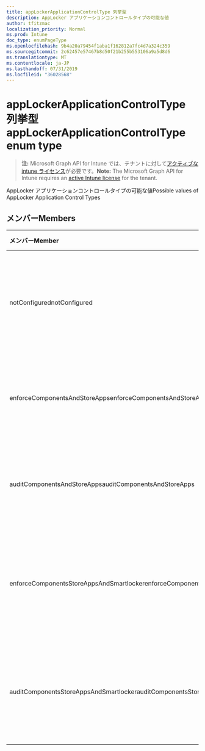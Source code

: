 ```yaml
---
title: appLockerApplicationControlType 列挙型
description: AppLocker アプリケーションコントロールタイプの可能な値
author: tfitzmac
localization_priority: Normal
ms.prod: Intune
doc_type: enumPageType
ms.openlocfilehash: 9b4a20a79454f1aba1f162812a7fc4d7a324c359
ms.sourcegitcommit: 2c62457e57467b8d50f21b255b553106a9a5d8d6
ms.translationtype: MT
ms.contentlocale: ja-JP
ms.lasthandoff: 07/31/2019
ms.locfileid: "36028568"
---
```

# <a name="applockerapplicationcontroltype-enum-type"></a><span data-ttu-id="9e79d-103">appLockerApplicationControlType 列挙型</span><span class="sxs-lookup"><span data-stu-id="9e79d-103">appLockerApplicationControlType enum type</span></span>

> <span data-ttu-id="9e79d-104">**注:** Microsoft Graph API for Intune では、テナントに対して[アクティブな intune ライセンス](https://go.microsoft.com/fwlink/?linkid=839381)が必要です。</span><span class="sxs-lookup"><span data-stu-id="9e79d-104">**Note:** The Microsoft Graph API for Intune requires an [active Intune license](https://go.microsoft.com/fwlink/?linkid=839381) for the tenant.</span></span>

<span data-ttu-id="9e79d-105">AppLocker アプリケーションコントロールタイプの可能な値</span><span class="sxs-lookup"><span data-stu-id="9e79d-105">Possible values of AppLocker Application Control Types</span></span>

## <a name="members"></a><span data-ttu-id="9e79d-106">メンバー</span><span class="sxs-lookup"><span data-stu-id="9e79d-106">Members</span></span>
|<span data-ttu-id="9e79d-107">メンバー</span><span class="sxs-lookup"><span data-stu-id="9e79d-107">Member</span></span>|<span data-ttu-id="9e79d-108">値</span><span class="sxs-lookup"><span data-stu-id="9e79d-108">Value</span></span>|<span data-ttu-id="9e79d-109">説明</span><span class="sxs-lookup"><span data-stu-id="9e79d-109">Description</span></span>|
|:---|:---|:---|
|<span data-ttu-id="9e79d-110">notConfigured</span><span class="sxs-lookup"><span data-stu-id="9e79d-110">notConfigured</span></span>|<span data-ttu-id="9e79d-111">.0</span><span class="sxs-lookup"><span data-stu-id="9e79d-111">0</span></span>|<span data-ttu-id="9e79d-112">デバイスの既定値。アプリケーションコントロールの種類は選択されていません。</span><span class="sxs-lookup"><span data-stu-id="9e79d-112">Device default value, no Application Control type selected.</span></span>|
|<span data-ttu-id="9e79d-113">enforceComponentsAndStoreApps</span><span class="sxs-lookup"><span data-stu-id="9e79d-113">enforceComponentsAndStoreApps</span></span>|<span data-ttu-id="9e79d-114">1-d</span><span class="sxs-lookup"><span data-stu-id="9e79d-114">1</span></span>|<span data-ttu-id="9e79d-115">Windows コンポーネントおよびストアアプリを適用します。</span><span class="sxs-lookup"><span data-stu-id="9e79d-115">Enforce Windows component and store apps.</span></span>|
|<span data-ttu-id="9e79d-116">auditComponentsAndStoreApps</span><span class="sxs-lookup"><span data-stu-id="9e79d-116">auditComponentsAndStoreApps</span></span>|<span data-ttu-id="9e79d-117">pbm-2</span><span class="sxs-lookup"><span data-stu-id="9e79d-117">2</span></span>|<span data-ttu-id="9e79d-118">Windows コンポーネントおよびストアアプリを監査します。</span><span class="sxs-lookup"><span data-stu-id="9e79d-118">Audit Windows component and store apps.</span></span>|
|<span data-ttu-id="9e79d-119">enforceComponentsStoreAppsAndSmartlocker</span><span class="sxs-lookup"><span data-stu-id="9e79d-119">enforceComponentsStoreAppsAndSmartlocker</span></span>|<span data-ttu-id="9e79d-120">1/3</span><span class="sxs-lookup"><span data-stu-id="9e79d-120">3</span></span>|<span data-ttu-id="9e79d-121">Windows コンポーネント、ストアアプリ、およびスマートロッカーを適用します。</span><span class="sxs-lookup"><span data-stu-id="9e79d-121">Enforce Windows components, store apps and smart locker.</span></span>|
|<span data-ttu-id="9e79d-122">auditComponentsStoreAppsAndSmartlocker</span><span class="sxs-lookup"><span data-stu-id="9e79d-122">auditComponentsStoreAppsAndSmartlocker</span></span>|<span data-ttu-id="9e79d-123">2/4</span><span class="sxs-lookup"><span data-stu-id="9e79d-123">4</span></span>|<span data-ttu-id="9e79d-124">Windows コンポーネント、ストアアプリ、およびスマートロッカーを監査します。</span><span class="sxs-lookup"><span data-stu-id="9e79d-124">Audit Windows components, store apps and smart locker.</span></span>|



